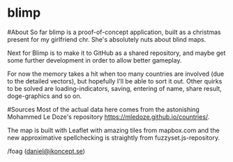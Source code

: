 blimp
=====

#About
So far blimp is a proof-of-concept application, built as a christmas present for my girlfriend chr. She's absolutely nuts about blind maps. 

Next for Blimp is to make it to GitHub as a shared repository, and maybe get some further development in order to allow better gameplay.

For now the memory takes a hit when too many countries are involved (due to the detailed vectors), but hopefully I'll be able to sort it out. Other quirks to be solved are loading-indicators, saving, entering of name, share result, doge-graphics and so on.

#Sources
Most of the actual data here comes from the astonishing 
Mohammed Le Doze's repository https://mledoze.github.io/countries/. 

The map is built with Leaflet with amazing tiles from mapbox.com and the new approximative spellchecking is straightly from fuzzyset.js-repository.

/foag (daniel@ikoncept.se)
